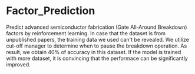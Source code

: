 # Factor_Prediction
Predict advanced semiconductor fabrication (Gate All-Around Breakdown) factors by reinforcement learning.
In case that the dataset is from unpublished papers, the training data we used can't be revealed. 
We utilize cut-off manager to determine when to pause the breakdown operation. 
As result, we obtain 40% of accuracy in this dataset.
If the model is trained with more dataset, it is convincing that the performace can be significantly improved.
